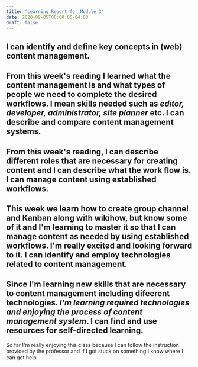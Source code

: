 ```yaml
---
title: "Learning Report for Module 3"
date: 2020-09-05T00:00:00-04:00
draft: false
---
```

I can identify and define key concepts in (web) content management.
-------------------------------------------------------------------
From this week's reading I learned what the content management is and 
what types of people we need to complete the desired workflows. I mean
skills needed such as *editor, developer, administrator, site planner* etc.
I can describe and compare content management systems.
------------------------------------------------------
From this week's reading, I can describe different roles that are necessary for 
creating content and I can describe what the work flow is.
I can manage content using established workflows.
-------------------------------------------------
This week we learn **how to create group channel and Kanban along with wikihow**, but know some of it
and I'm learning to master it so that I can manage content as needed by using established workflows.
I'm really excited  and looking forward to it.
I can identify and employ technologies related to content management.
---------------------------------------------------------------------
Since I'm learning new skills that are necessary to content management including 
difeerent technologies. *I'm learning required technologies and enjoying the process 
of content management system*.
I can find and use resources for self-directed learning.
-----------------------------------------------------------
So far I'm really enjoying this class because I can follow the instruction 
provided by the professor and if I got stuck on something I know where I can get help.
